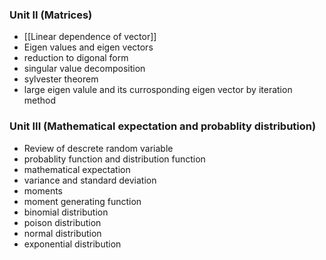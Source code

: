 ### Unit II (Matrices)
- [[Linear dependence of vector]]
-  Eigen values and eigen vectors
-  reduction to digonal form
-  singular value decomposition
-  sylvester theorem
-  large eigen valule and its currosponding eigen vector by iteration method

### Unit III (Mathematical expectation and probablity distribution)
-  Review of descrete random variable
-  probablity function and distribution function
- mathematical expectation
-  variance and standard deviation
- moments
- moment generating function
- binomial distribution
-  poison distribution
-  normal distribution
-  exponential distribution